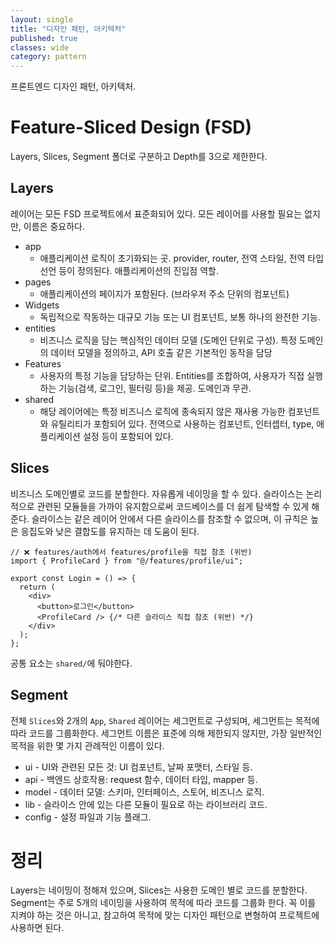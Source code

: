 ```yaml
---
layout: single
title: "디자인 패턴, 아키텍처"
published: true
classes: wide
category: pattern
---
```


<!--

VAC, FSD 등 각종 패턴들에 대해 설명하고, 클린 코드 페이지에 연결

HOC Present Container

-->

프론트엔드 디자인 패턴, 아키텍처.

# Feature-Sliced Design (FSD)

Layers, Slices, Segment 폴더로 구분하고 Depth를 3으로 제한한다.

## Layers
레이어는 모든 FSD 프로젝트에서 표준화되어 있다. 모든 레이어를 사용할 필요는 없지만, 이름은 중요하다.

* app
  * 애플리케이션 로직이 초기화되는 곳. provider, router, 전역 스타일, 전역 타입 선언 등이 정의된다. 애플리케이션의 진입점 역할.
* pages
  * 애플리케이션의 페이지가 포함된다. (브라우저 주소 단위의 컴포넌트)
* Widgets
  * 독립적으로 작동하는 대규모 기능 또는 UI 컴포넌트, 보통 하나의 완전한 기능.
* entities
  * 비즈니스 로직을 담는 핵심적인 데이터 모델 (도메인 단위로 구성). 특정 도메인의 데이터 모델을 정의하고, API 호출 같은 기본적인 동작을 담당
* Features
  * 사용자의 특정 기능을 담당하는 단위. Entities를 조합하여, 사용자가 직접 실행하는 기능(검색, 로그인, 필터링 등)을 제공. 도메인과 무관.
* shared
  * 해당 레이어에는 특정 비즈니스 로직에 종속되지 않은 재사용 가능한 컴포넌트와 유틸리티가 포함되어 있다. 전역으로 사용하는 컴포넌트, 인터셉터, type, 애플리케이션 설정 등이 포함되어 있다.
 
## Slices
비즈니스 도메인별로 코드를 분할한다. 자유롭게 네이밍을 할 수 있다. 슬라이스는 논리적으로 관련된 모듈들을 가까이 유지함으로써 코드베이스를 더 쉽게 탐색할 수 있게 해준다. 슬라이스는 같은 레이어 안에서 다른 슬라이스를 참조할 수 없으며, 이 규칙은 높은 응집도와 낮은 결합도를 유지하는 데 도움이 된다.

```
// ❌ features/auth에서 features/profile을 직접 참조 (위반)
import { ProfileCard } from "@/features/profile/ui";

export const Login = () => {
  return (
    <div>
      <button>로그인</button>
      <ProfileCard /> {/* 다른 슬라이스 직접 참조 (위반) */}
    </div>
  );
};

```

공통 요소는 ```shared/```에 둬야한다.

## Segment
전체 ```Slices```와 2개의 ```App```, ```Shared``` 레이어는 세그먼트로 구성되며, 세그먼트는 목적에 따라 코드를 그룹화한다. 세그먼트 이름은 표준에 의해 제한되지 않지만, 가장 일반적인 목적을 위한 몇 가지 관례적인 이름이 있다.

* ui - UI와 관련된 모든 것: UI 컴포넌트, 날짜 포맷터, 스타일 등.
* api - 백엔드 상호작용: request 함수, 데이터 타입, mapper 등.
* model - 데이터 모델: 스키마, 인터페이스, 스토어, 비즈니스 로직.
* lib - 슬라이스 안에 있는 다른 모듈이 필요로 하는 라이브러리 코드.
* config - 설정 파일과 기능 플래그.

# 정리
Layers는 네이밍이 정해져 있으며, Slices는 사용한 도메인 별로 코드를 분할한다. Segment는 주로 5개의 네이밍을 사용하여 목적에 따라 코드를 그룹화 한다.
꼭 이를 지켜야 하는 것은 아니고, 참고하여 목적에 맞는 디자인 패턴으로 변형하여 프로젝트에 사용하면 된다.

<!-- # VAC -->
